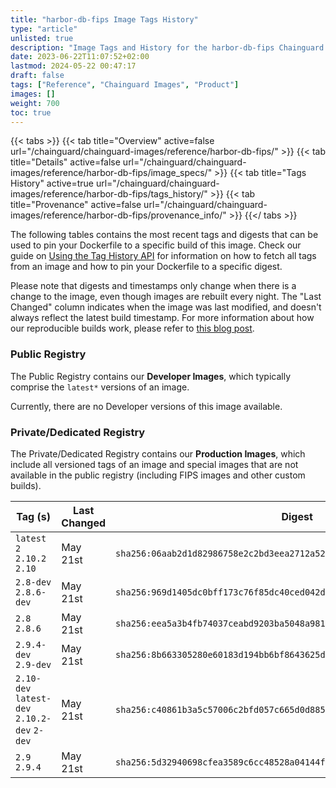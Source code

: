 ```yaml
---
title: "harbor-db-fips Image Tags History"
type: "article"
unlisted: true
description: "Image Tags and History for the harbor-db-fips Chainguard Image"
date: 2023-06-22T11:07:52+02:00
lastmod: 2024-05-22 00:47:17
draft: false
tags: ["Reference", "Chainguard Images", "Product"]
images: []
weight: 700
toc: true
---
```


{{< tabs >}}
{{< tab title="Overview" active=false url="/chainguard/chainguard-images/reference/harbor-db-fips/" >}}
{{< tab title="Details" active=false url="/chainguard/chainguard-images/reference/harbor-db-fips/image_specs/" >}}
{{< tab title="Tags History" active=true url="/chainguard/chainguard-images/reference/harbor-db-fips/tags_history/" >}}
{{< tab title="Provenance" active=false url="/chainguard/chainguard-images/reference/harbor-db-fips/provenance_info/" >}}
{{</ tabs >}}

The following tables contains the most recent tags and digests that can be used to pin your Dockerfile to a specific build of this image. Check our guide on [Using the Tag History API](/chainguard/chainguard-images/using-the-tag-history-api/) for information on how to fetch all tags from an image and how to pin your Dockerfile to a specific digest.

Please note that digests and timestamps only change when there is a change to the image, even though images are rebuilt every night. The "Last Changed" column indicates when the image was last modified, and doesn't always reflect the latest build timestamp. For more information about how our reproducible builds work, please refer to [this blog post](https://www.chainguard.dev/unchained/reproducing-chainguards-reproducible-image-builds).

### Public Registry
The Public Registry contains our **Developer Images**, which typically comprise the `latest*` versions of an image.

Currently, there are no Developer versions of this image available.

### Private/Dedicated Registry
The Private/Dedicated Registry contains our **Production Images**, which include all versioned tags of an image and special images that are not available in the public registry (including FIPS images and other custom builds).

| Tag (s)                                       | Last Changed | Digest                                                                    |
|-----------------------------------------------|--------------|---------------------------------------------------------------------------|
|  `latest` `2` `2.10.2` `2.10`                 | May 21st     | `sha256:06aab2d1d82986758e2c2bd3eea2712a521f528076362d43b969fe5ea7cfffe7` |
|  `2.8-dev` `2.8.6-dev`                        | May 21st     | `sha256:969d1405dc0bff173c76f85dc40ced042d7a4cdb1f4f7cd7cd77fae0c1fe4d2f` |
|  `2.8` `2.8.6`                                | May 21st     | `sha256:eea5a3b4fb74037ceabd9203ba5048a9817919e2f5ccd28bede9f6fafd889622` |
|  `2.9.4-dev` `2.9-dev`                        | May 21st     | `sha256:8b663305280e60183d194bb6bf8643625d64c34d833cf029955e8fe91ce95fb7` |
|  `2.10-dev` `latest-dev` `2.10.2-dev` `2-dev` | May 21st     | `sha256:c40861b3a5c57006c2bfd057c665d0d885a0606fdbd1160b3a323299216c9565` |
|  `2.9` `2.9.4`                                | May 21st     | `sha256:5d32940698cfea3589c6cc48528a04144fd1be5fe88aa441e6f15d1d9c8174f2` |

